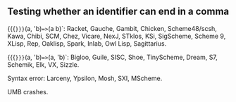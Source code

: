 ## Testing whether an identifier can end in a comma

{{{`}}}`(a, 'b)` => `(a b)`:  Racket, Gauche, Gambit, Chicken, Scheme48/scsh, Kawa, Chibi, SCM, Chez, Vicare, NexJ, STklos, KSi, SigScheme, Scheme 9, XLisp, Rep, Oaklisp, Spark, Inlab, Owl Lisp, Sagittarius.

{{{`}}}`(a, 'b)` => `(a, 'b)`:  Bigloo, Guile, SISC, Shoe, TinyScheme, Dream, S7, Schemik, Elk, VX, Sizzle.

Syntax error:  Larceny, Ypsilon, Mosh, SXI, MScheme.

UMB crashes.
